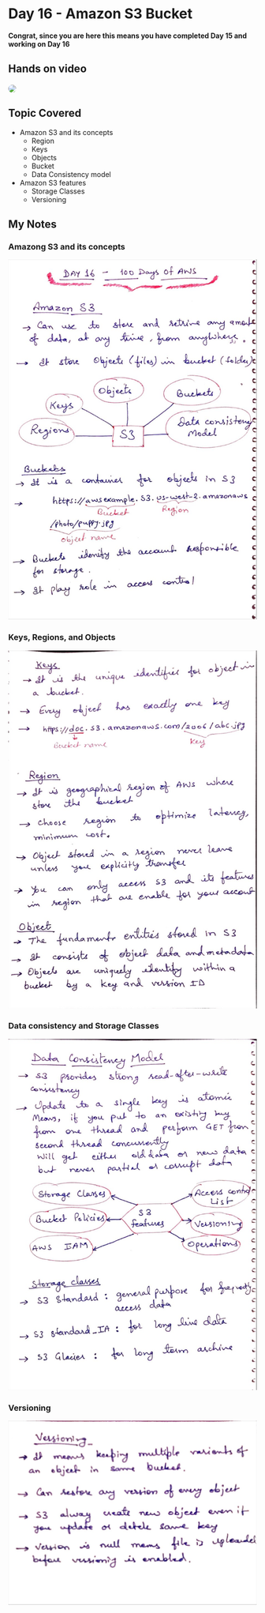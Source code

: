 # Day 16 - Amazon S3 Bucket

**Congrat, since you are here this means you have completed Day 15 and working on Day 16**

## Hands on video
<a href="https://youtu.be/tvGBAAk65xY">
<img src="https://i3.ytimg.com/vi/tvGBAAk65xY/hqdefault.jpg" align="center" width="200" style="border-radius:40px" />
</a>

## Topic Covered
  - Amazon S3 and its concepts
    - Region
    - Keys
    - Objects
    - Bucket
    - Data Consistency model
  - Amazon S3 features
    - Storage Classes
    - Versioning

## My Notes

  ### Amazong S3 and its concepts
  ![1](./images/e53e794cb6e486560d9240f009296fd399e0bc2d.jpeg)

  ### Keys, Regions, and Objects
  ![2](./images/65f2ef51b1381fbfb4953c2ed1beba6684318c12.jpeg)

  ### Data consistency and Storage Classes
  ![3](./images/a4c1e94289d90e095c30d22fad73760b9f5ea302.jpeg)
  
  ### Versioning
  ![4](./images/34744dda9927ef7b18183e91adfd54b03e44430a.jpeg)
